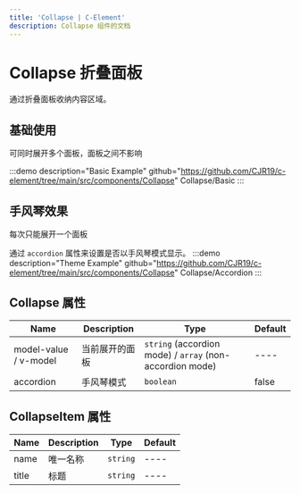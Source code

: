 ```yaml
---
title: 'Collapse | C-Element'
description: Collapse 组件的文档
---
```


# Collapse 折叠面板
通过折叠面板收纳内容区域。

## 基础使用
可同时展开多个面板，面板之间不影响

:::demo description="Basic Example" github="https://github.com/CJR19/c-element/tree/main/src/components/Collapse"
Collapse/Basic
:::

## 手风琴效果
每次只能展开一个面板

通过 `accordion` 属性来设置是否以手风琴模式显示。
:::demo description="Theme Example" github="https://github.com/CJR19/c-element/tree/main/src/components/Collapse"
Collapse/Accordion
:::


## Collapse 属性


 Name      | Description   | Type    | Default |
---------- | ------------- | ------- | ------- |
 model-value / v-model      | 当前展开的面板    | `string` (accordion mode) / `array` (non-accordion mode) |  ---- | 
 accordion    | 手风琴模式       | `boolean` | false |

## CollapseItem 属性


 Name      | Description   | Type    | Default |
---------- | ------------- | ------- | ------- |
 name     | 唯一名称    | `string` |  ---- | 
 title    | 标题       | `string` | ---- |
